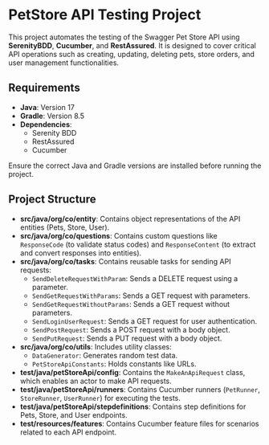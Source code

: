 # PetStore API Testing Project

This project automates the testing of the Swagger Pet Store API using **SerenityBDD**, **Cucumber**, and **RestAssured**. It is designed to cover critical API operations such as creating, updating, deleting pets, store orders, and user management functionalities.

## Requirements

- **Java**: Version 17
- **Gradle**: Version 8.5
- **Dependencies**:
    - Serenity BDD
    - RestAssured
    - Cucumber

Ensure the correct Java and Gradle versions are installed before running the project.

## Project Structure

- **src/java/org/co/entity**: Contains object representations of the API entities (Pets, Store, User).
- **src/java/org/co/questions**: Contains custom questions like `ResponseCode` (to validate status codes) and `ResponseContent` (to extract and convert responses into entities).
- **src/java/org/co/tasks**: Contains reusable tasks for sending API requests:
    - `SendDeleteRequestWithParam`: Sends a DELETE request using a parameter.
    - `SendGetRequestWithParams`: Sends a GET request with parameters.
    - `SendGetRequestWithoutParams`: Sends a GET request without parameters.
    - `SendLoginUserRequest`: Sends a GET request for user authentication.
    - `SendPostRequest`: Sends a POST request with a body object.
    - `SendPutRequest`: Sends a PUT request with a body object.
- **src/java/org/co/utils**: Includes utility classes:
    - `DataGenerator`: Generates random test data.
    - `PetStoreApiConstants`: Holds constants like URLs.
- **test/java/petStoreApi/config**: Contains the `MakeAnApiRequest` class, which enables an actor to make API requests.
- **test/java/petStoreApi/runners**: Contains Cucumber runners (`PetRunner`, `StoreRunner`, `UserRunner`) for executing the tests.
- **test/java/petStoreApi/stepdefinitions**: Contains step definitions for Pets, Store, and User endpoints.
- **test/resources/features**: Contains Cucumber feature files for scenarios related to each API endpoint.

